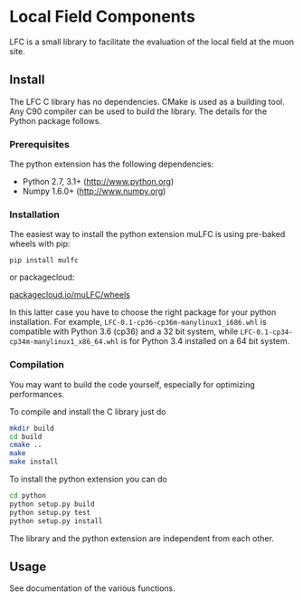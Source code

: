 Local Field Components
======================

LFC is a small library to facilitate the evaluation of the local field at the muon site. 


Install
-------

The LFC C library has no dependencies. CMake is used as a building tool.
Any C90 compiler can be used to build the library.
The details for the Python package follows.

### Prerequisites

The python extension has the following dependencies:

* Python 2.7, 3.1+      (http://www.python.org)
* Numpy 1.6.0+          (http://www.numpy.org)


### Installation

The easiest way to install the python extension muLFC is using pre-baked
wheels with pip:

    pip install mulfc
    
or packagecloud:

[packagecloud.io/muLFC/wheels](https://packagecloud.io/muLFC/wheels)

In this latter case you have to choose the right package for your python installation. 
For example, `LFC-0.1-cp36-cp36m-manylinux1_i686.whl` is compatible with
Python 3.6 (cp36) and a 32 bit system, while `LFC-0.1-cp34-cp34m-manylinux1_x86_64.whl`
is for Python 3.4 installed on a 64 bit system.

### Compilation

You may want to build the code yourself, especially for optimizing performances.

To compile and install the C library just do

```bash
mkdir build
cd build
cmake ..
make
make install
```

To install the python extension you can do

```bash
cd python
python setup.py build
python setup.py test
python setup.py install
```

The library and the python extension are independent from each other.

Usage
-----

See documentation of the various functions.
